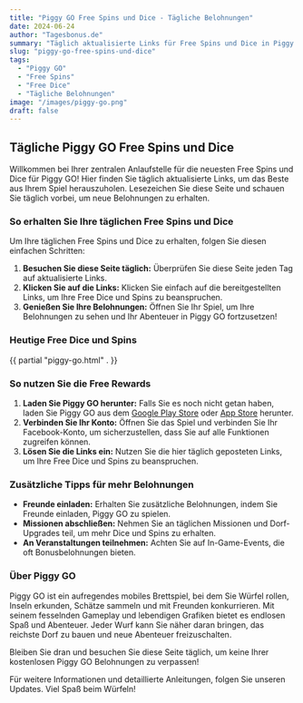 ```yaml
---
title: "Piggy GO Free Spins und Dice - Tägliche Belohnungen"
date: 2024-06-24
author: "Tagesbonus.de"
summary: "Täglich aktualisierte Links für Free Spins und Dice in Piggy GO. Bleiben Sie mit unseren täglichen Belohnungen im Spiel vorne."
slug: "piggy-go-free-spins-und-dice"
tags: 
  - "Piggy GO"
  - "Free Spins"
  - "Free Dice"
  - "Tägliche Belohnungen"
image: "/images/piggy-go.png"
draft: false
---
```


## Tägliche Piggy GO Free Spins und Dice

Willkommen bei Ihrer zentralen Anlaufstelle für die neuesten Free Spins und Dice für Piggy GO! Hier finden Sie täglich aktualisierte Links, um das Beste aus Ihrem Spiel herauszuholen. Lesezeichen Sie diese Seite und schauen Sie täglich vorbei, um neue Belohnungen zu erhalten.

### So erhalten Sie Ihre täglichen Free Spins und Dice

Um Ihre täglichen Free Spins und Dice zu erhalten, folgen Sie diesen einfachen Schritten:

1. **Besuchen Sie diese Seite täglich:** Überprüfen Sie diese Seite jeden Tag auf aktualisierte Links.
2. **Klicken Sie auf die Links:** Klicken Sie einfach auf die bereitgestellten Links, um Ihre Free Dice und Spins zu beanspruchen.
3. **Genießen Sie Ihre Belohnungen:** Öffnen Sie Ihr Spiel, um Ihre Belohnungen zu sehen und Ihr Abenteuer in Piggy GO fortzusetzen!

### Heutige Free Dice und Spins

{{ partial "piggy-go.html" . }}

### So nutzen Sie die Free Rewards

1. **Laden Sie Piggy GO herunter:** Falls Sie es noch nicht getan haben, laden Sie Piggy GO aus dem [Google Play Store](https://play.google.com) oder [App Store](https://apps.apple.com) herunter.
2. **Verbinden Sie Ihr Konto:** Öffnen Sie das Spiel und verbinden Sie Ihr Facebook-Konto, um sicherzustellen, dass Sie auf alle Funktionen zugreifen können.
3. **Lösen Sie die Links ein:** Nutzen Sie die hier täglich geposteten Links, um Ihre Free Dice und Spins zu beanspruchen.

### Zusätzliche Tipps für mehr Belohnungen

- **Freunde einladen:** Erhalten Sie zusätzliche Belohnungen, indem Sie Freunde einladen, Piggy GO zu spielen.
- **Missionen abschließen:** Nehmen Sie an täglichen Missionen und Dorf-Upgrades teil, um mehr Dice und Spins zu erhalten.
- **An Veranstaltungen teilnehmen:** Achten Sie auf In-Game-Events, die oft Bonusbelohnungen bieten.

### Über Piggy GO

Piggy GO ist ein aufregendes mobiles Brettspiel, bei dem Sie Würfel rollen, Inseln erkunden, Schätze sammeln und mit Freunden konkurrieren. Mit seinem fesselnden Gameplay und lebendigen Grafiken bietet es endlosen Spaß und Abenteuer. Jeder Wurf kann Sie näher daran bringen, das reichste Dorf zu bauen und neue Abenteuer freizuschalten.

Bleiben Sie dran und besuchen Sie diese Seite täglich, um keine Ihrer kostenlosen Piggy GO Belohnungen zu verpassen!

Für weitere Informationen und detaillierte Anleitungen, folgen Sie unseren Updates. Viel Spaß beim Würfeln!